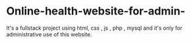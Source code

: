 # Online-health-website-for-admin-
It's a fullstack project using html, css , js , php , mysql and it's only for administrative use of this website.
